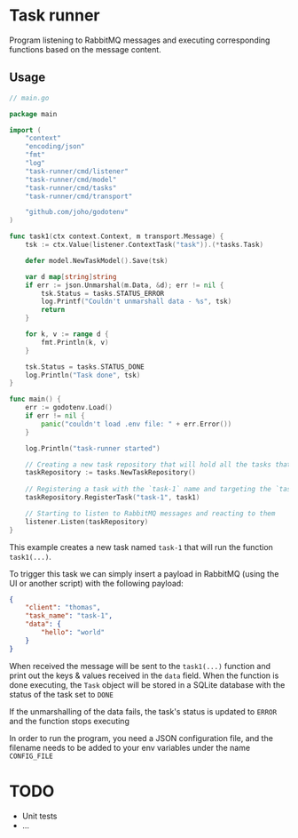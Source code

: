#  Task runner

Program listening to RabbitMQ messages and executing corresponding functions based on the message content.

## Usage

```go
// main.go

package main

import (
	"context"
	"encoding/json"
	"fmt"
	"log"
	"task-runner/cmd/listener"
	"task-runner/cmd/model"
	"task-runner/cmd/tasks"
	"task-runner/cmd/transport"

	"github.com/joho/godotenv"
)

func task1(ctx context.Context, m transport.Message) {
	tsk := ctx.Value(listener.ContextTask("task")).(*tasks.Task)

	defer model.NewTaskModel().Save(tsk)

	var d map[string]string
	if err := json.Unmarshal(m.Data, &d); err != nil {
		tsk.Status = tasks.STATUS_ERROR
		log.Printf("Couldn't unmarshall data - %s", tsk)
		return
	}

	for k, v := range d {
		fmt.Println(k, v)
	}

	tsk.Status = tasks.STATUS_DONE
	log.Println("Task done", tsk)
}

func main() {
	err := godotenv.Load()
	if err != nil {
		panic("couldn't load .env file: " + err.Error())
	}

	log.Println("task-runner started")

    // Creating a new task repository that will hold all the tasks that can be executed in response to a received message from RabbitMQ
	taskRepository := tasks.NewTaskRepository()
	
    // Registering a task with the `task-1` name and targeting the `task1()` function
    taskRepository.RegisterTask("task-1", task1)

    // Starting to listen to RabbitMQ messages and reacting to them
	listener.Listen(taskRepository)
}
```

This example creates a new task named `task-1` that will run the function `task1(...)`.

To trigger this task we can simply insert a payload in RabbitMQ (using the UI or another script) with the following payload:

```json
{
    "client": "thomas",
    "task_name": "task-1",
    "data": {
        "hello": "world"
    }
}
```

When received the message will be sent to the `task1(...)` function and print out the keys & values received in the `data` field. When the function is done executing, the `Task` object will be stored in a SQLite database with the status of the task set to `DONE`

If the unmarshalling of the data fails, the task's status is updated to `ERROR` and the function stops executing 

In order to run the program, you need a JSON configuration file, and the filename needs to be added to your env variables under the name `CONFIG_FILE`

# TODO

* Unit tests
* ...
